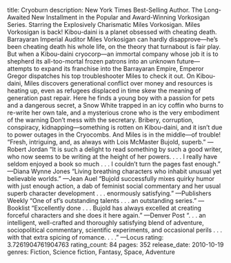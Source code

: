 title: Cryoburn
description: New York Times Best-Selling Author. The Long-Awaited New Installment in the Popular and Award-Winning Vorkosigan Series. Starring the Explosively Charismatic Miles Vorkosigan. Miles Vorkosigan is back! Kibou-daini is a planet obsessed with cheating death. Barrayaran Imperial Auditor Miles Vorkosigan can hardly disapprove—he’s been cheating death his whole life, on the theory that turnabout is fair play. But when a Kibou-daini cryocorp—an immortal company whose job it is to shepherd its all-too-mortal frozen patrons into an unknown future—attempts to expand its franchise into the Barrayaran Empire, Emperor Gregor dispatches his top troubleshooter Miles to check it out. On Kibou-daini, Miles discovers generational conflict over money and resources is heating up, even as refugees displaced in time skew the meaning of generation past repair. Here he finds a young boy with a passion for pets and a dangerous secret, a Snow White trapped in an icy coffin who burns to re-write her own tale, and a mysterious crone who is the very embodiment of the warning Don’t mess with the secretary. Bribery, corruption, conspiracy, kidnapping—something is rotten on Kibou-daini, and it isn’t due to power outages in the Cryocombs. And Miles is in the middle—of trouble! “Fresh, intriguing, and, as always with Lois McMaster Bujold, superb.” —Robert Jordan “It is such a delight to read something by such a good writer, who now seems to be writing at the height of her powers. . . . I really have seldom enjoyed a book so much . . . I couldn’t turn the pages fast enough.” —Diana Wynne Jones “Living breathing characters who inhabit unusual yet believable worlds.” —Jean Auel “Bujold successfully mixes quirky humor with just enough action, a dab of feminist social commentary and her usual superb character development . . . enormously satisfying.” —Publishers Weekly “One of sf’s outstanding talents . . . an outstanding series.” —Booklist “Excellently done . . . Bujold has always excelled at creating forceful characters and she does it here again.” —Denver Post “. . . an intelligent, well-crafted and thoroughly satisfying blend of adventure, sociopolitical commentary, scientific experiments, and occasional perils . . . with that extra spicing of romance. . . .” —Locus
rating: 3.7261904761904763
rating_count: 84
pages: 352
release_date: 2010-10-19
genres: Fiction, Science fiction, Fantasy, Space, Adventure